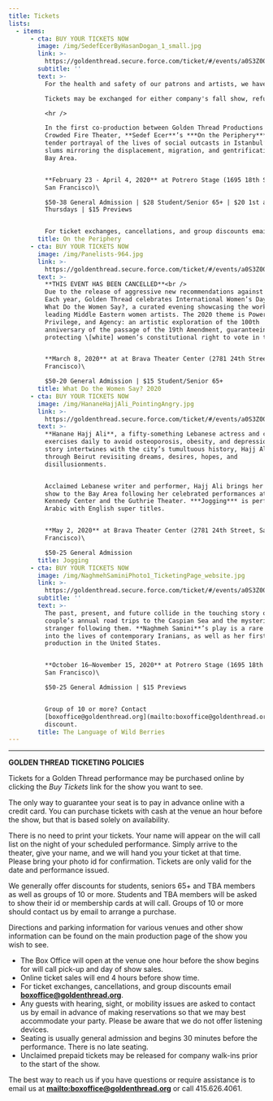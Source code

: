 ```yaml
---
title: Tickets
lists:
  - items:
      - cta: BUY YOUR TICKETS NOW
        image: /img/SedefEcerByHasanDogan_1_small.jpg
        link: >-
          https://goldenthread.secure.force.com/ticket/#/events/a0S3Z000006fbQvUAI
        subtitle: ''
        text: >-
          For the health and safety of our patrons and artists, we have cancelled the remainder of the run of *On the Periphery* in accordance with the [Governor's newly updated recommendations](https://www.gov.ca.gov/2020/03/11/california-public-health-experts-mass-gatherings-should-be-postponed-or-canceled-statewide-to-slow-the-spread-of-covid-19/) on COVID-19 (coronavirus), effective Saturday March 14.

          Tickets may be exchanged for either company's fall show, refunded, or donated by contacting **<boxoffice@goldenthread.org>**.

          <hr />

          In the first co-production between Golden Thread Productions and
          Crowded Fire Theater, **Sedef Ecer**’s ***On the Periphery*** paints a
          tender portrayal of the lives of social outcasts in Istanbul’s urban
          slums mirroring the displacement, migration, and gentrification in the
          Bay Area.


          **February 23 - April 4, 2020** at Potrero Stage (1695 18th Street,
          San Francisco)\

          $50-38 General Admission | $28 Student/Senior 65+ | $20 1st and 2nd
          Thursdays | $15 Previews


          For ticket exchanges, cancellations, and group discounts email **<boxoffice@goldenthread.org>**.
        title: On the Periphery
      - cta: BUY YOUR TICKETS NOW
        image: /img/Panelists-964.jpg
        link: >-
          https://goldenthread.secure.force.com/ticket/#/events/a0S3Z000006gay1UAA
        text: >-
          **THIS EVENT HAS BEEN CANCELLED**<br />
          Due to the release of aggressive new recommendations against COVID-19 from the SF Department of Public Health to cancel large community events, we have decided to cancel Sunday, March 8th's Women's Day event in the interest of public health. We will refund all tickets in full.<br /><hr />
          Each year, Golden Thread celebrates International Women’s Day with
          What Do the Women Say?, a curated evening showcasing the work of
          leading Middle Eastern women artists. The 2020 theme is Power,
          Privilege, and Agency: an artistic exploration of the 100th
          anniversary of the passage of the 19th Amendment, guaranteeing and
          protecting \[white] women’s constitutional right to vote in the U.S.


          **March 8, 2020** at at Brava Theater Center (2781 24th Street, San
          Francisco)\

          $50-20 General Admission | $15 Student/Senior 65+
        title: What Do the Women Say? 2020
      - cta: BUY YOUR TICKETS NOW
        image: /img/HananeHajjAli_PointingAngry.jpg
        link: >-
          https://goldenthread.secure.force.com/ticket/#/events/a0S3Z000006gaw5UAA
        text: >-
          **Hanane Hajj Ali**, a fifty-something Lebanese actress and citizen,
          exercises daily to avoid osteoporosis, obesity, and depression. As her
          story intertwines with the city’s tumultuous history, Hajj Ali jogs
          through Beirut revisiting dreams, desires, hopes, and
          disillusionments. 


          Acclaimed Lebanese writer and performer, Hajj Ali brings her one-woman
          show to the Bay Area following her celebrated performances at the
          Kennedy Center and the Guthrie Theater. ***Jogging*** is performed in
          Arabic with English super titles.


          **May 2, 2020** at Brava Theater Center (2781 24th Street, San
          Francisco)\

          $50-25 General Admission
        title: Jogging
      - cta: BUY YOUR TICKETS NOW
        image: /img/NaghmehSaminiPhoto1_TicketingPage_website.jpg
        link: >-
          https://goldenthread.secure.force.com/ticket/#/events/a0S3Z000006gbzUUAQ
        subtitle: ''
        text: >-
          The past, present, and future collide in the touching story of a
          couple’s annual road trips to the Caspian Sea and the mysterious
          stranger following them. **Naghmeh Samini**’s play is a rare glimpse
          into the lives of contemporary Iranians, as well as her first English
          production in the United States.


          **October 16–November 15, 2020** at Potrero Stage (1695 18th Street,
          San Francisco)\

          $50-25 General Admission | $15 Previews


          Group of 10 or more? Contact
          [boxoffice@goldenthread.org](mailto:boxoffice@goldenthread.org) for a
          discount.
        title: The Language of Wild Berries
---
```

----

**GOLDEN THREAD TICKETING POLICIES**

Tickets for a Golden Thread performance may be purchased online by clicking the *Buy Tickets* link for the show you want to see.

The only way to guarantee your seat is to pay in advance online with a credit card. You can purchase tickets with cash at the venue an hour before the show, but that is based solely on availability.

There is no need to print your tickets. Your name will appear on the will call list on the night of your scheduled performance. Simply arrive to the theater, give your name, and we will hand you your ticket at that time. Please bring your photo id for confirmation. Tickets are only valid for the date and performance issued.

We generally offer discounts for students, seniors 65+ and TBA members as well as groups of 10 or more. Students and TBA members will be asked to show their id or membership cards at will call. Groups of 10 or more should contact us by email to arrange a purchase.

Directions and parking information for various venues and other show information can be found on the main production page of the show you wish to see.

* The Box Office will open at the venue one hour before the show begins for will call pick-up and day of show sales.
* Online ticket sales will end 4 hours before show time.
* For ticket exchanges, cancellations, and group discounts email **<boxoffice@goldenthread.org>**.
* Any guests with hearing, sight, or mobility issues are asked to contact us by email in advance of making reservations so that we may best accommodate your party. Please be aware that we do not offer listening devices.
* Seating is usually general admission and begins 30 minutes before the performance. There is no late seating.
* Unclaimed prepaid tickets may be released for company walk-ins prior to the start of the show.

The best way to reach us if you have questions or require assistance is to email us at **<mailto:boxoffice@goldenthread.org>** or call 415.626.4061.
